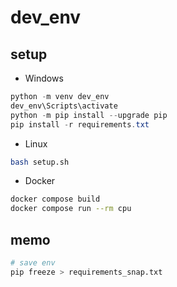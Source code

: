 # dev_env

## setup
- Windows
```powershell
python -m venv dev_env
dev_env\Scripts\activate
python -m pip install --upgrade pip
pip install -r requirements.txt
```
- Linux
```bash
bash setup.sh
```
- Docker
```bash
docker compose build
docker compose run --rm cpu
```

## memo
```bash
# save env
pip freeze > requirements_snap.txt
```
